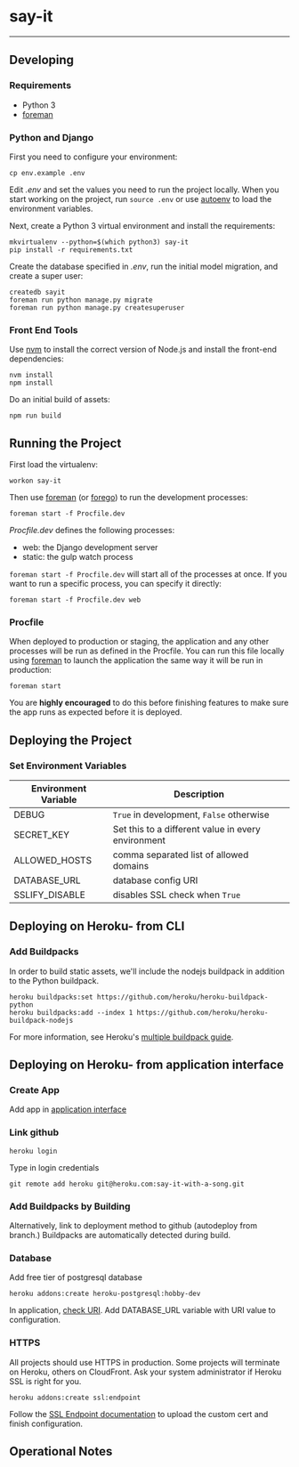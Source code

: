 # say-it

---

## Developing

### Requirements

* Python 3
* [foreman](http://ddollar.github.io/foreman/)

### Python and Django

First you need to configure your environment:

```
cp env.example .env
```

Edit *.env* and set the values you need to run the project locally. When you
start working on the project, run `source .env` or use
[autoenv](https://github.com/kennethreitz/autoenv) to load the
environment variables.

Next, create a Python 3 virtual environment and install the requirements:

```
mkvirtualenv --python=$(which python3) say-it
pip install -r requirements.txt
```

Create the database specified in *.env*, run the initial model migration,
and create a super user:

```
createdb sayit
foreman run python manage.py migrate
foreman run python manage.py createsuperuser
```

### Front End Tools

Use [nvm](https://github.com/creationix/nvm) to install the correct version
of Node.js and install the front-end dependencies:

```
nvm install
npm install
```

Do an initial build of assets:

```
npm run build
```


## Running the Project

First load the virtualenv:

```
workon say-it
```

Then use [foreman](http://ddollar.github.io/foreman/) (or [forego](https://github.com/ddollar/forego)) to run the development processes:

```
foreman start -f Procfile.dev
```

*Procfile.dev* defines the following processes:

* web: the Django development server
* static: the gulp watch process


`foreman start -f Procfile.dev` will start all of the processes at once. If you
want to run a specific process, you can specify it directly:

```
foreman start -f Procfile.dev web
```


### Procfile

When deployed to production or staging, the application and any other processes will be run as defined in the Procfile. You can run this file locally using [foreman](http://ddollar.github.io/foreman/) to launch the application the same way it will be run in production:

```
foreman start
```

You are **highly encouraged** to do this before finishing features to make sure the app runs as expected before it is deployed.


## Deploying the Project

### Set Environment Variables

| Environment Variable | Description |
|----------------------|-------------|
| DEBUG | `True` in development, `False` otherwise |
| SECRET_KEY | Set this to a different value in every environment |
| ALLOWED_HOSTS | comma separated list of allowed domains |
| DATABASE_URL | database config URI |
| SSLIFY_DISABLE | disables SSL check when `True` |


## Deploying on Heroku- from CLI

### Add Buildpacks

In order to build static assets, we'll include the nodejs buildpack in addition
to the Python buildpack.

```
heroku buildpacks:set https://github.com/heroku/heroku-buildpack-python
heroku buildpacks:add --index 1 https://github.com/heroku/heroku-buildpack-nodejs
```

For more information, see Heroku's [multiple buildpack guide](
https://devcenter.heroku.com/articles/using-multiple-buildpacks-for-an-app).


## Deploying on Heroku- from application interface

### Create App

Add app in [application interface](https://dashboard.heroku.com/apps)

### Link github

```
heroku login
```
Type in login credentials

```
git remote add heroku git@heroku.com:say-it-with-a-song.git
```

### Add Buildpacks by Building

Alternatively, link to deployment method to github (autodeploy from branch.) Buildpacks are automatically detected during build.


### Database

Add free tier of postgresql database

```
heroku addons:create heroku-postgresql:hobby-dev

```
In application, [check URI](https://data.heroku.com/). Add DATABASE_URL variable with URI value to configuration.


### HTTPS

All projects should use HTTPS in production. Some projects will terminate on
Heroku, others on CloudFront. Ask your system administrator if
Heroku SSL is right for you.

```
heroku addons:create ssl:endpoint
```

Follow the
[SSL Endpoint documentation](https://devcenter.heroku.com/articles/ssl-endpoint)
to upload the custom cert and finish configuration.

## Operational Notes


